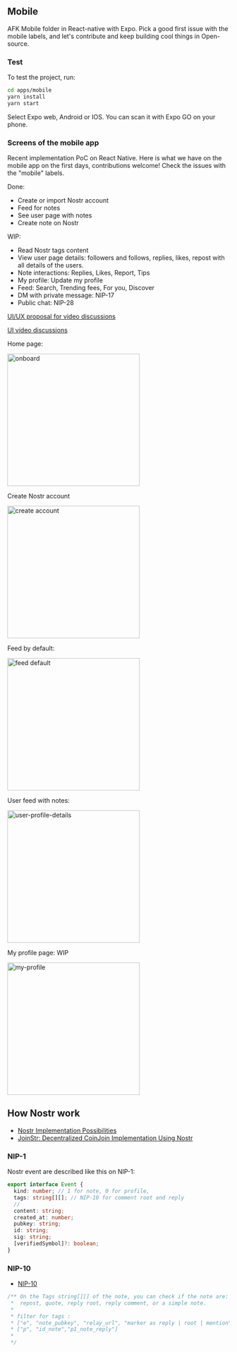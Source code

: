 ## Mobile

AFK Mobile folder in React-native with Expo.
Pick a good first issue with the mobile labels, and let's contribute and keep building cool things in Open-source.

### Test

To test the project, run:

```bash
cd apps/mobile
yarn install
yarn start
```

Select Expo web, Android or IOS. You can scan it with Expo GO on your phone.

### Screens of the mobile app

Recent implementation PoC on React Native.
Here is what we have on the mobile app on the first days, contributions welcome!
Check the issues with the "mobile" labels.

Done:

- Create or import Nostr account
- Feed for notes
- See user page with notes
- Create note on Nostr

WIP:

- Read Nostr tags content
- View user page details: followers and follows, replies, likes, repost with all details of the users.
- Note interactions: Replies, Likes, Report, Tips
- My profile: Update my profile
- Feed: Search, Trending fees, For you, Discover
- DM with private message: NIP-17
- Public chat: NIP-28

[UI/UX proposal for video discussions](https://github.com/AFK-AlignedFamKernel/afk_monorepo/discussions/24)

[UI video discussions](https://t.me/afk_aligned_fam_kernel)

Home page:

<img src="../resources/screens/onboard.png" alt="onboard" height="300"/>

Create Nostr account

<img src="../resources/screens/create-account.png" alt="create account" height="300"/>

Feed by default:

<img src="../resources/screens/feed-default.png" alt="feed default" height="300"/>

User feed with notes:

<img src="../resources/screens/user-profile-details.png" alt="user-profile-details" height="300"/>

My profile page: WIP

<img src="../resources/screens/my-profile.png" alt="my-profile" height="300"/>

## How Nostr work

- [Nostr Implementation Possibilities](https://github.com/nostr-protocol/nips)
- [JoinStr: Decentralized CoinJoin Implementation Using Nostr](https://www.nobsbitcoin.com/joinstr-decentralized-coinjoin-implementation-using-nostr/)

### NIP-1

Nostr event are described like this on NIP-1:

```ts
export interface Event {
  kind: number; // 1 for note, 0 for profile,
  tags: string[][]; // NIP-10 for comment root and reply
  //
  content: string;
  created_at: number;
  pubkey: string;
  id: string;
  sig: string;
  [verifiedSymbol]?: boolean;
}
```

### NIP-10

- [NIP-10](https://github.com/nostr-protocol/nips/blob/master/10.md)

```ts
/** On the Tags string[][] of the note, you can check if the note are:
 *  repost, quote, reply root, reply comment, or a simple note.
 *
 * filter for tags :
 * ["e", "note_pubkey", "relay_url", "marker as reply | root | mention", "pubkey_author"]
 * ["p", "id_note","p1_note_reply"]
 *
 */
```
